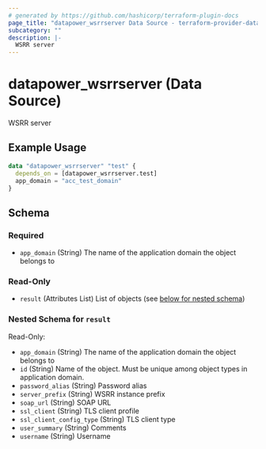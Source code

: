 ```yaml
---
# generated by https://github.com/hashicorp/terraform-plugin-docs
page_title: "datapower_wsrrserver Data Source - terraform-provider-datapower"
subcategory: ""
description: |-
  WSRR server
---
```


# datapower_wsrrserver (Data Source)

WSRR server

## Example Usage

```terraform
data "datapower_wsrrserver" "test" {
  depends_on = [datapower_wsrrserver.test]
  app_domain = "acc_test_domain"
}
```

<!-- schema generated by tfplugindocs -->
## Schema

### Required

- `app_domain` (String) The name of the application domain the object belongs to

### Read-Only

- `result` (Attributes List) List of objects (see [below for nested schema](#nestedatt--result))

<a id="nestedatt--result"></a>
### Nested Schema for `result`

Read-Only:

- `app_domain` (String) The name of the application domain the object belongs to
- `id` (String) Name of the object. Must be unique among object types in application domain.
- `password_alias` (String) Password alias
- `server_prefix` (String) WSRR instance prefix
- `soap_url` (String) SOAP URL
- `ssl_client` (String) TLS client profile
- `ssl_client_config_type` (String) TLS client type
- `user_summary` (String) Comments
- `username` (String) Username
